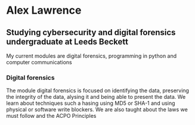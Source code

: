 # Alex Lawrence 
## Studying cybersecurity and digital forensics undergraduate at Leeds Beckett

My current modules are digital forensics, programming in python and computer communications

### Digital forensics
The module digital forensics is focused on identifying the data, preserving the integrity of the data, alysing it and being able to present the data. We learn about techniques such a hasing using MD5 or SHA-1 and using physical or software write blockers. We are also taught about the laws we must follow and the ACPO Principles